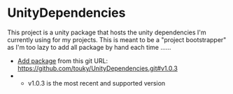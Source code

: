# UnityDependencies

This project is a unity package that hosts the unity dependencies I'm currently using for my projects.
This is meant to be a "project bootstrapper" as I'm too lazy to add all package by hand each time ......

- [Add package](https://docs.unity3d.com/Manual/upm-ui-giturl.html) from this git URL: https://github.com/touky/UnityDependencies.git#v1.0.3
- - v1.0.3 is the most recent and supported version
